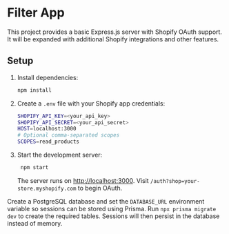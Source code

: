 # Filter App

This project provides a basic Express.js server with Shopify OAuth support. It will be expanded with additional Shopify integrations and other features.

## Setup

1. Install dependencies:
   ```bash
   npm install
   ```
2. Create a `.env` file with your Shopify app credentials:
   ```bash
   SHOPIFY_API_KEY=<your_api_key>
   SHOPIFY_API_SECRET=<your_api_secret>
   HOST=localhost:3000
   # Optional comma-separated scopes
   SCOPES=read_products
   ```
3. Start the development server:
   ```bash
    npm start
    ```
    The server runs on [http://localhost:3000](http://localhost:3000).
    Visit `/auth?shop=your-store.myshopify.com` to begin OAuth.

Create a PostgreSQL database and set the `DATABASE_URL` environment variable so sessions can be stored using Prisma.
Run `npx prisma migrate dev` to create the required tables.
Sessions will then persist in the database instead of memory.
